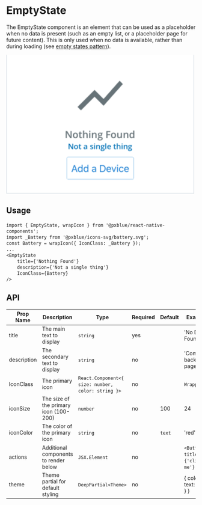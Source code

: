 # EmptyState
The EmptyState component is an element that can be used as a placeholder when no data is present (such as an empty list, or a placeholder page for future content). This is only used when no data is available, rather than during loading (see [empty states pattern](https://pxblue.github.io/patterns/empty-states)).

<img width="500" alt="Empty state with all props" src="images/emptyState.png">

## Usage
```
import { EmptyState, wrapIcon } from '@pxblue/react-native-components';
import _Battery from '@pxblue/icons-svg/battery.svg';
const Battery = wrapIcon({ IconClass: _Battery });
...
<EmptyState 
    title={'Nothing Found'} 
    description={'Not a single thing'}
    IconClass={Battery} 
/>
```

## API
| Prop Name   | Description                             | Type                                               | Required | Default | Examples                        |
|-------------|-----------------------------------------|----------------------------------------------------|----------|---------|---------------------------------|
| title       | The main text to display                | `string`                                           | yes      |         | 'No Data Found'                 |
| description | The secondary text to display           | `string`                                           | no       |         | 'Come back to this page later'  |
| IconClass   | The primary icon                        | `React.Component<{ size: number, color: string }>` | no       |         | `WrappedLeaf`                   |
| iconSize    | The size of the primary icon (100-200)  | `number`                                           | no       | 100     | 24                              |
| iconColor   | The color of the primary icon           | `string`                                           | no       | `text`  | 'red'                           |
| actions     | Additional components to render below   | `JSX.Element`                                      | no       |         | `<Button title={'click me'} />` |
| theme       | Theme partial for default styling       | `DeepPartial<Theme>`                               | no       |         | { colors: { text: 'green' } }   |
